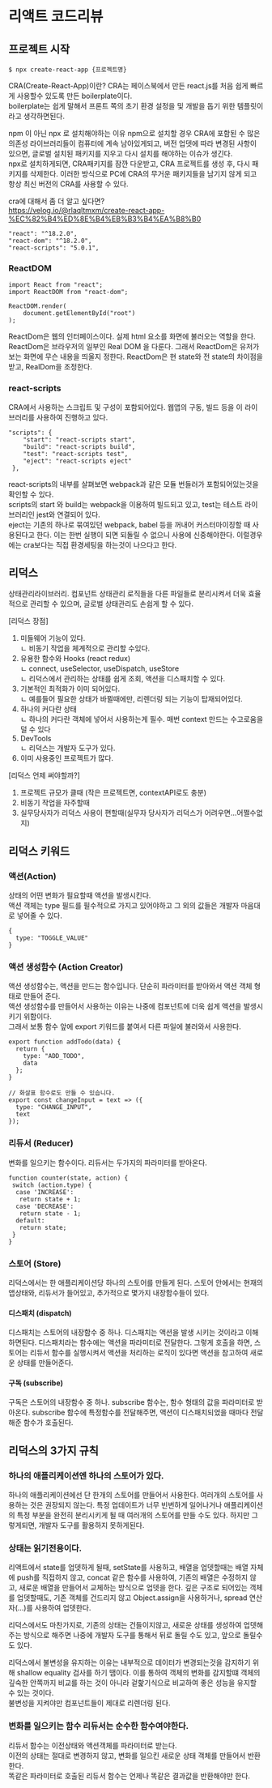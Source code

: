 # 리액트 코드리뷰

## 프로젝트 시작
```
$ npx create-react-app {프로젝트명}
```

CRA(Create-React-App)이란?
CRA는 페이스북에서 만든 react.js를 처음 쉽게 빠르게 사용할수 있도록 만든 boilerplate이다.\
boilerplate는 쉽게 말해서 프론트 쪽의 초기 환경 설정을 및 개발을 돕기 위한 템플릿이라고 생각하면된다.

npm 이 아닌 npx 로 설치해야하는 이유
npm으로 설치할 경우 CRA에 포함된 수 많은 의존성 라이브러리들이 컴퓨터에 계속 남아있게되고, 버전 업뎃에 따라
변경된 사항이 있으면, 글로벌 설치된 패키지를 지우고 다시 설치를 해야하는 이슈가 생긴다.\
npx로 설치하게되면, CRA패키지를 잠깐 다운받고, CRA 프로젝트를 생성 후, 다시 패키지를 삭제한다.
이러한 방식으로 PC에 CRA의 무거운 패키지들을 남기지 않게 되고 항상 최신 버전의 CRA를 사용할 수 있다.

cra에 대해서 좀 더 알고 싶다면?\
https://velog.io/@rlaqltmxm/create-react-app-%EC%82%B4%ED%8E%B4%EB%B3%B4%EA%B8%B0

```
"react": "^18.2.0",
"react-dom": "^18.2.0",
"react-scripts": "5.0.1",
```

### ReactDOM
```
import React from "react";
import ReactDOM from "react-dom";

ReactDOM.render(
    document.getElementById("root")
);
```
ReactDom은 웹의 인터페이스이다. 실제 html 요소를 화면에 불러오는 역할을 한다.
ReactDom은 브라우저의 일부인 Real DOM 을 다룬다. 그래서 ReactDom은 유저가 보는 화면에 무슨 내용을 띄울지 정한다.
ReactDom은 현 state와 전 state의 차이점을 받고, RealDom을 조정한다.

### react-scripts
CRA에서 사용하는 스크립트 및 구성이 포함되어있다. 웹앱의 구동, 빌드 등을 이 라이브러리를 사용하여 진행하고 있다.
```
"scripts": {
    "start": "react-scripts start",
    "build": "react-scripts build",
    "test": "react-scripts test",
    "eject": "react-scripts eject"
 },
```
react-scripts의 내부를 살펴보면 webpack과 같은 모듈 번들러가 포함되어있는것을 확인할 수 있다.\
scripts의 start 와 build는 webpack을 이용하여 빌드되고 있고, test는 테스트 라이브러리인 jest와 연결되어 있다.\
eject는 기존의 하나로 묶여있던 webpack, babel 등을 꺼내어 커스터마이징할 때 사용된다고 한다. 이는 한번 실행이 되면 되돌릴 수 없으니
사용에 신중해야한다. 이럴경우에는 cra보다는 직접 환경세팅을 하는것이 나으다고 한다.

## 리덕스
상태관리라이브러리. 
컴포넌트 상태관리 로직들을 다른 파일들로 분리시켜서 더욱 효율적으로 관리할 수 있으며, 
글로벌 상태관리도 손쉽게 할 수 있다.

[리덕스 장점]
1. 미들웨어 기능이 있다.\
 ㄴ 비동기 작업을 체계적으로 관리할 수있다.
2. 유용한 함수와 Hooks (react redux)\
 ㄴ connect, useSelector, useDispatch, useStore\
 ㄴ 리덕스에서 관리하는 상태를 쉽게 조회, 액션을 디스패치할 수 있다.
3. 기본적인 최적화가 이미 되어있다.\
 ㄴ 예를들어 필요한 상태가 바뀔때에만, 리렌더링 되는 기능이 탑재되어있다.
4. 하나의 커다란 상태\
 ㄴ 하나의 커다란 객체에 넣어서 사용하는게 필수. 매번 context 만드는 수고로움을 덜 수 있다
5. DevTools\
 ㄴ 리덕스는 개발자 도구가 있다.
6. 이미 사용중인 프로젝트가 많다.

[리덕스 언제 써야할까?]
1. 프로젝트 규모가 클때 (작은 프로젝트면, contextAPI로도 충분)
2. 비동기 작업을 자주할때 
3. 실무당사자가 리덕스 사용이 편할때(실무자 당사자가 리덕스가 어려우면...어쩔수없지)

## 리덕스 키워드

### 액션(Action)
상태의 어떤 변화가 필요할때 액션을 발생시킨다.\
액션 객체는 type 필드를 필수적으로 가지고 있어야하고 그 외의 값들은 개발자 마음대로 넣어줄 수 있다.
```
{
  type: "TOGGLE_VALUE"
}
```
### 액션 생성함수 (Action Creator)
액션 생성함수는, 액션을 만드는 함수입니다. 단순히 파라미터를 받아와서 액션 객체 형태로 만들어 준다.\
액션 생성함수를 만들어서 사용하는 이유는 나중에 컴포넌트에 더욱 쉽게 액션을 발생시키기 위함이다.\
그래서 보통 함수 앞에 export 키워드를 붙여서 다른 파일에 불러와서 사용한다.
```
export function addTodo(data) {
  return {
    type: "ADD_TODO",
    data
  };
}

// 화살표 함수로도 만들 수 있습니다.
export const changeInput = text => ({ 
  type: "CHANGE_INPUT",
  text
});
```
### 리듀서 (Reducer)
변화를 일으키는 함수이다. 리듀서는 두가지의 파라미터를 받아온다.
```
function counter(state, action) {
 switch (action.type) {
  case 'INCREASE':
   return state + 1;
  case 'DECREASE':
   return state - 1;
  default:
   return state;
 }
}
```
### 스토어 (Store)
리덕스에서는 한 애플리케이션당 하나의 스토어를 만들게 된다. 스토어 안에서는 현재의 앱상태와, 리듀서가 들어있고,
추가적으로 몇가지 내장함수들이 있다.

#### 디스패치 (dispatch)
디스패치는 스토어의 내장함수 중 하나. 디스패치는 액션을 발생 시키는 것이라고 이해하면된다. 디스패치라는 함수에는 액션을 파라미터로 전달한다.
그렇게 호출을 하면, 스토어는 리듀서 함수를 실행시켜서 액션을 처리하는 로직이 있다면 액션을 참고하여 새로운 상태를 만들어준다.

#### 구독 (subscribe)
구독은 스토어의 내장함수 중 하나. subscribe 함수는, 함수 형태의 값을 파라미터로 받아온다. subscribe 함수에 특정함수를 전달해주면,
액션이 디스패치되었을 때마다 전달해준 함수가 호출된다.

## 리덕스의 3가지 규칙

### 하나의 애플리케이션엔 하나의 스토어가 있다.
하나의 애플리케이션에선 단 한개의 스토어를 만들어서 사용한다. 여러개의 스토어를 사용하는 것은 권장되지 않는다.
특정 업데이트가 너무 빈번하게 일어나거나 애플리케이션의 특정 부분을 완전히 분리시키게 될 때 여러개의 스토어를 만들 수도 있다. 하지만 그렇게되면,
개발자 도구를 활용하지 못하게된다.

### 상태는 읽기전용이다. 
리액트에서 state를 업뎃하게 될때, setState를 사용하고, 배열을 업뎃할때는 배열 자체에 push를 직접하지 않고, concat 같은 함수를 사용하여,
기존의 배열은 수정하지 않고, 새로운 배열을 만들어서 교체하는 방식으로 업뎃을 한다. 깊은 구조로 되어있는 객체를 업뎃할때도, 기존 객체를 건드리지 않고
Object.assign을 사용하거나, spread 연산자(...)를 사용하여 업뎃한다.

리덕스에서도 마찬가지로, 기존의 상태는 건들이지않고, 새로운 상태를 생성하여 업뎃해주는 방식으로 해주면 나중에 개발자 도구를 통해서 뒤로 돌릴 수도 있고,
앞으로 돌릴수도 있다.

리덕스에서 불변성을 유지하는 이유는 내부적으로 데이터가 변경되는것을 감지하기 위해 shallow equality 검사를 하기 땜이다.
이를 통하여 객체의 변화를 감지할떄 객체의 깊숙한 안쪽까지 비교를 하는 것이 아니라 겉핥기식으로 비교하여 좋은 성능을 유지할 수 있는 것이다.\
불변성을 지켜야만 컴포넌트들이 제대로 리렌더링 된다.

### 변화를 일으키는 함수 리듀서는 순수한 함수여야한다.
리듀서 함수는 이전상태와 액션객체를 파라미터로 받는다.\
이전의 상태는 절대로 변경하지 않고, 변화를 일으킨 새로운 상태 객체를 만들어서 반환한다.\
똑같은 파라미터로 호출된 리듀서 함수는 언제나 똑같은 결과값을 반환해야만 한다.
